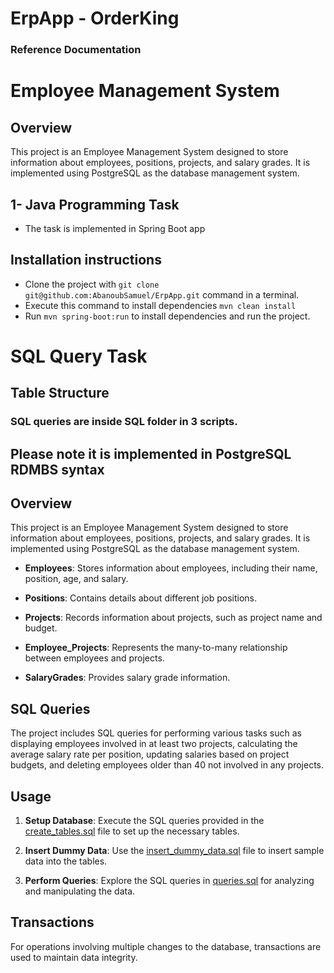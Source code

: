 # ErpApp - OrderKing

### Reference Documentation

# Employee Management System
## Overview

This project is an Employee Management System designed to store information about employees, positions, projects, and salary grades. It is implemented using PostgreSQL as the database management system.

## 1- Java Programming Task

- The task is implemented in Spring Boot app

## Installation instructions
- Clone the project with ```git clone git@github.com:AbanoubSamuel/ErpApp.git``` command in a terminal.
- Execute this command to install dependencies ```mvn clean install```
- Run ```mvn spring-boot:run``` to install dependencies and run the project. 

# SQL Query Task
## Table Structure
### SQL queries are inside SQL folder in 3 scripts.

## Please note it is implemented in PostgreSQL RDMBS syntax

## Overview
This project is an Employee Management System designed to store information about employees, positions, projects, and salary grades. It is implemented using PostgreSQL as the database management system.

- **Employees**: Stores information about employees, including their name, position, age, and salary.

- **Positions**: Contains details about different job positions.

- **Projects**: Records information about projects, such as project name and budget.

- **Employee_Projects**: Represents the many-to-many relationship between employees and projects.

- **SalaryGrades**: Provides salary grade information.

## SQL Queries

The project includes SQL queries for performing various tasks such as displaying employees involved in at least two projects, calculating the average salary rate per position, updating salaries based on project budgets, and deleting employees older than 40 not involved in any projects.

## Usage

1. **Setup Database**: Execute the SQL queries provided in the [create_tables.sql](create_tables.sql) file to set up the necessary tables.

2. **Insert Dummy Data**: Use the [insert_dummy_data.sql](insert_dummy_data.sql) file to insert sample data into the tables.

3. **Perform Queries**: Explore the SQL queries in [queries.sql](queries.sql) for analyzing and manipulating the data.

## Transactions

For operations involving multiple changes to the database, transactions are used to maintain data integrity.

